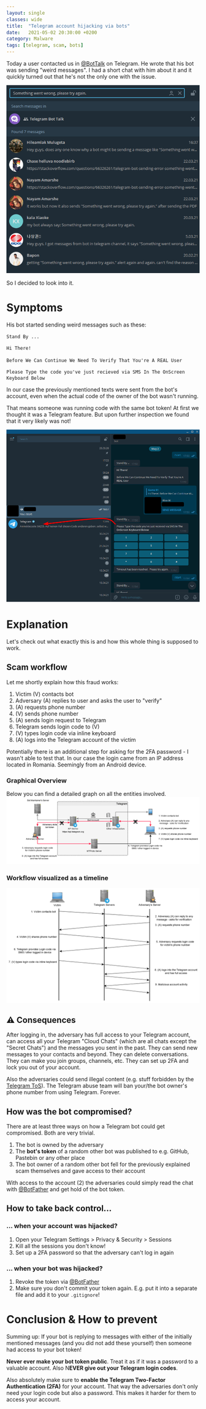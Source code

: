 ```yaml
---
layout: single
classes: wide
title:  "Telegram account hijacking via bots"
date:   2021-05-02 20:30:00 +0200
category: Malware
tags: [telegram, scam, bots]
---
```


Today a user contacted us in [@BotTalk](https://t.me/BotTalk) on Telegram. He wrote that his bot was sending "weird messages". I had a short chat with him about it and it quickly turned out that he's not the only one with the issue.

![Quick search within the BotTalk group](/assets/img/2021-05-02-telegram-account-hijacking/bottalk_search.png)

So I decided to look into it.

# Symptoms
His bot started sending weird messages such as these:
```
Stand By ...
```

```
Hi There!

Before We Can Continue We Need To Verify That You're A REAL User
```

```
Please Type the code you've just recieved via SMS In The OnScreen Keyboard Below
```

In our case the previously mentioned texts were sent from the bot's account, even when the actual code of the owner of the bot wasn't running.

That means someone was running code with the same bot token! At first we thought it was a Telegram feature. But upon further inspection we found that it very likely was not!

![Bot conversation](/assets/img/2021-05-02-telegram-account-hijacking/bot_conversation.png)


# Explanation
Let's check out what exactly this is and how this whole thing is supposed to work.

## Scam workflow
Let me shortly explain how this fraud works:

1. Victim (V) contacts bot
2. Adversary (A) replies to user and asks the user to "verify"
3. (A) requests phone number
4. (V) sends phone number
5. (A) sends login request to Telegram
6. Telegram sends login code to (V)
7. (V) types login code via inline keyboard
8. (A) logs into the Telegram account of the victim

Potentially there is an additional step for asking for the 2FA password - I wasn't able to test that.
In our case the login came from an IP address located in Romania. Seemingly from an Android device.

### Graphical Overview
Below you can find a detailed graph on all the entities involved.
![Overview of the scam workflow](/assets/img/2021-05-02-telegram-account-hijacking/scam_workflow_full.png)

### Workflow visualized as a timeline

![Timeline of the scam workflow](/assets/img/2021-05-02-telegram-account-hijacking/scam_workflow_time.png)

## ⚠️ Consequences
After logging in, the adversary has full access to your Telegram account, can access all your Telegram "Cloud Chats" (which are all chats except the "Secret Chats") and the messages you sent in the past. They can send new messages to your contacts and beyond. They can delete conversations. They can make you join groups, channels, etc. They can set up 2FA and lock you out of your account.

Also the adversaries could send illegal content (e.g. stuff forbidden by the [Telegram ToS](https://telegram.org/tos)). The Telegram abuse team will ban your/the bot owner's phone number from using Telegram. Forever.

## How was the bot compromised?

There are at least three ways on how a Telegram bot could get compromised. Both are very trivial.

1. The bot is owned by the adversary
2. The **bot's token** of a random other bot was published to e.g. GitHub, Pastebin or any other place
3. The bot owner of a random other bot fell for the previously explained scam themselves and gave access to their account

With access to the account (2) the adversaries could simply read the chat with [@BotFather](https://t.me/BotFather) and get hold of the bot token.

## How to take back control...

### ... when your account was hijacked?
1. Open your Telegram Settings > Privacy & Security > Sessions
2. Kill all the sessions you don't know!
3. Set up a 2FA password so that the adversary can't log in again

### ... when your bot was hijacked?
1. Revoke the token via [@BotFather](https://t.me/BotFather)
2. Make sure you don't commit your token again. E.g. put it into a separate file and add it to your `.gitignore`!

# Conclusion & How to prevent
Summing up: If your bot is replying to messages with either of the initially mentioned messages (and you did not add these yourself) then someone had access to your bot token!

**Never ever make your bot token public**. Treat it as if it was a password to a valuable account. Also N**EVER give out your Telegram login codes**. 

Also absolutely make sure to **enable the Telegram Two-Factor Authentication (2FA)** for your account. That way the adversaries don't only need your login code but also a password. This makes it harder for them to access your account.

